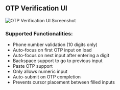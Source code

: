 ## OTP Verification UI

![OTP Verification UI Screenshot](assets/code-image.png)

### Supported Functionalities:

-   Phone number validation (10 digits only)
-   Auto-focus on first OTP input on load
-   Auto-focus on next input after entering a digit
-   Backspace support to go to previous input
-   Paste OTP support
-   Only allows numeric input
-   Auto-submit on OTP completion
-   Prevents cursor placement between filled inputs
